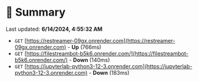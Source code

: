 # 📖 Summary
Last updated: **6/14/2024, 4:55:32 AM**

- `GET` [https://restreamer-09gx.onrender.com](https://restreamer-09gx.onrender.com) - **Up** (766ms)
- `GET` [https://filestreambot-b5k6.onrender.com/](https://filestreambot-b5k6.onrender.com/) - **Down** (140ms)
- `GET` [https://jupyterlab-python3-12-3.onrender.com](https://jupyterlab-python3-12-3.onrender.com) - **Down** (183ms)
